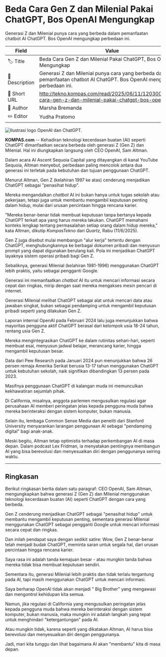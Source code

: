 # Beda Cara Gen Z dan Milenial Pakai ChatGPT, Bos OpenAI Mengungkap

Generasi Z dan Milenial punya cara yang berbeda dalam pemanfaatan chatbot AI ChatGPT. Bos OpenAI mengungkap perbedaan ini. 

| Field         | Value                                                       |
|---------------|-------------------------------------------------------------|
| 🏷️ Title       | Beda Cara Gen Z dan Milenial Pakai ChatGPT, Bos OpenAI Mengungkap |
| 📝 Description | Generasi Z dan Milenial punya cara yang berbeda dalam pemanfaatan chatbot AI ChatGPT. Bos OpenAI mengungkap perbedaan ini.  |
| 🔗 Short URL   | http://tekno.kompas.com/read/2025/06/11/12030067/beda-cara-gen-z-dan-milenial-pakai-chatgpt-bos-open |
| 👤 Author      | Marsha Bremanda |
| ✏️ Editor      | Yudha Pratomo |

![Ilustrasi logo OpenAI dan ChatGPT.](https://asset.kompas.com/crops/oVvxP3FR7kcwX7MWx8jxM5UcDIk=/0x0:1080x720/750x500/data/photo/2025/04/17/6800736a66914.png)

**KOMPAS.com** -- Kehadiran teknologi kecerdasan buatan (AI) seperti ChatGPT dimanfaatkan secara berbeda oleh generasi Z (Gen Z) dan Milenial. Hal ini diungkapkan langsung oleh CEO OpenAI, Sam Altman.

Dalam acara AI Ascent Sequoia Capital yang ditayangkan di kanal YouTube Sequoia, Altman menyebut, perbedaan paling mencolok antara dua generasi ini terletak pada kebutuhan dan tujuan penggunaan ChatGPT.

Menurut Altman, Gen Z (kelahiran 1997 ke atas) cenderung menjadikan ChatGPT sebagai \"penasihat hidup\".

Mereka mengandalkan *chatbot* AI ini bukan hanya untuk tugas sekolah atau pekerjaan, tetapi juga untuk membantu mengambil keputusan penting dalam hidup, mulai dari urusan percintaan hingga rencana karier.

\"Mereka benar-benar tidak membuat keputusan tanpa bertanya kepada ChatGPT terkait apa yang harus mereka lakukan. ChatGPT memahami konteks lengkap tentang permasalahan setiap orang dalam hidup mereka,\" kata Altman, dikutip *KompasTekno* dari *Quartz,* Rabu (11/6/2025).

Gen Z juga disebut mulai membangun \"alur kerja\" tertentu dengan ChatGPT, menghubungkannya ke berbagai dokumen pribadi dan menyusun prompt yang dapat digunakan berulang kali. Pola ini menjadikan ChatGPT layaknya sistem operasi pribadi bagi Gen Z.

Sebaliknya, generasi Milenial (kelahiran 1981-1996) menggunakan ChatGPT lebih praktis, yaitu sebagai pengganti Google.

Generasi ini memanfaatkan *chatbot* AI itu untuk mencari informasi secara cepat dan ringkas, mirip dengan saat mereka mengakses mesin pencari di internet.

Generasi Milenial melihat ChatGPT sebagai alat untuk mencari data atau jawaban singkat, bukan sebagai pendamping untuk mengambil keputusan pribadi seperti yang dilakukan Gen Z.

Laporan internal OpenAI pada Februari 2024 lalu juga menunjukkan bahwa mayoritas pengguna aktif ChatGPT berasal dari kelompok usia 18-24 tahun, rentang usia Gen Z.

Mereka mengintegrasikan ChatGPT ke dalam rutinitas sehari-hari, seperti membuat esai, menyusun jadwal belajar, merancang karier, hingga mengambil keputusan besar.

Data dari Pew Research pada Januari 2024 pun menunjukkan bahwa 26 persen remaja Amerika Serikat berusia 13-17 tahun menggunakan ChatGPT untuk kebutuhan sekolah, naik signifikan dibandingkan 13 persen pada 2023.

Masifnya penggunaan ChatGPT di kalangan muda ini memunculkan kekhawatiran sejumlah pihak.

Di California, misalnya, anggota parlemen mengusulkan regulasi agar perusahaan AI memberi peringatan jelas kepada pengguna muda bahwa mereka berinteraksi dengan sistem komputer, bukan manusia.

Selain itu, lembaga Common Sense Media dan peneliti dari Stanford University menyarankan larangan penggunaan AI sebagai \"pendamping digital\" bagi anak-anak.

Meski begitu, Altman tetap optimistis terhadap perkembangan AI di masa depan. Dalam podcast Lex Fridman, ia menyatakan pentingnya membangun AI yang bisa berevolusi dan menyesuaikan diri dengan penggunanya seiring waktu.

---
## Ringkasan

Berikut ringkasan berita dalam satu paragraf: CEO OpenAI, Sam Altman, mengungkapkan bahwa generasi Z (Gen Z) dan Milenial menggunakan teknologi kecerdasan buatan (AI) seperti ChatGPT dengan cara yang berbeda.

 Gen Z cenderung menjadikan ChatGPT sebagai "penasihat hidup" untuk membantu mengambil keputusan penting, sementara generasi Milenial menggunakan ChatGPT sebagai pengganti Google untuk mencari informasi secara cepat dan ringkas.



Dan inilah pendapat saya dengan sedikit satire: Wow, Gen Z benar-benar telah menjadi budak ChatGPT, meminta saran untuk segala hal, dari urusan percintaan hingga rencana karier.

 Saya rasa ini adalah tanda kemajuan besar - atau mungkin tanda bahwa mereka tidak bisa membuat keputusan sendiri.

 Sementara itu, generasi Milenial lebih praktis dan tidak terlalu tergantung pada AI, tapi masih menggunakan ChatGPT untuk mencari informasi.

 Saya berharap OpenAI tidak akan menjadi " Big Brother" yang mengawasi dan mengontrol kehidupan kita semua.

 Namun, jika regulasi di California yang mengusulkan peringatan jelas kepada pengguna muda bahwa mereka berinteraksi dengan sistem komputer, bukan manusia, maka mungkin ini adalah langkah yang tepat untuk menghindari "ketergantungan" pada AI.

 Atau mungkin tidak, karena seperti yang dikatakan Altman, AI harus bisa berevolusi dan menyesuaikan diri dengan penggunanya.

 Jadi, mari kita tunggu dan lihat bagaimana AI akan "membantu" kita di masa depan.
